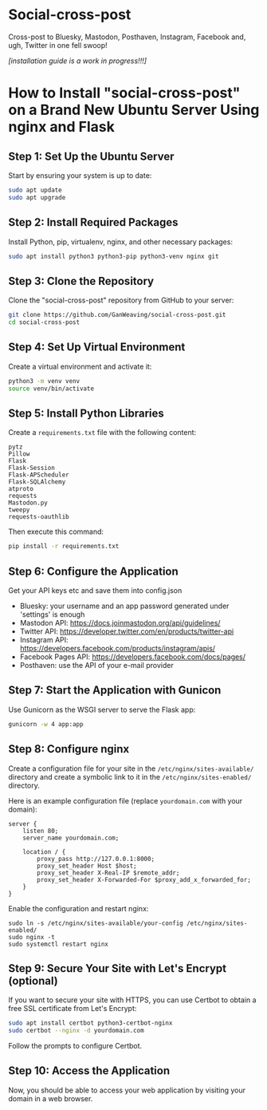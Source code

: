# Social-cross-post

Cross-post to Bluesky, Mastodon, Posthaven, Instagram, Facebook and, ugh, Twitter in one fell swoop!

*[installation guide is a work in progress!!!]*

# How to Install "social-cross-post" on a Brand New Ubuntu Server Using nginx and Flask

## Step 1: Set Up the Ubuntu Server

Start by ensuring your system is up to date:

```sh
sudo apt update
sudo apt upgrade
```

## Step 2: Install Required Packages

Install Python, pip, virtualenv, nginx, and other necessary packages:

```sh
sudo apt install python3 python3-pip python3-venv nginx git
```

## Step 3: Clone the Repository

Clone the "social-cross-post" repository from GitHub to your server:

```sh
git clone https://github.com/GanWeaving/social-cross-post.git
cd social-cross-post
```
## Step 4: Set Up Virtual Environment

Create a virtual environment and activate it:

```sh
python3 -m venv venv
source venv/bin/activate
```
## Step 5: Install Python Libraries

Create a `requirements.txt` file with the following content:
```
pytz
Pillow
Flask
Flask-Session
Flask-APScheduler
Flask-SQLAlchemy
atproto
requests
Mastodon.py
tweepy
requests-oauthlib
```
Then execute this command:
```sh
pip install -r requirements.txt
```

## Step 6: Configure the Application

Get your API keys etc and save them into config.json

* Bluesky: your username and an app password generated under 'settings' is enough 
* Mastodon API: https://docs.joinmastodon.org/api/guidelines/
* Twitter API: https://developer.twitter.com/en/products/twitter-api
* Instagram API: https://developers.facebook.com/products/instagram/apis/
* Facebook Pages API: https://developers.facebook.com/docs/pages/
* Posthaven: use the API of your e-mail provider

## Step 7: Start the Application with Gunicon

Use Gunicorn as the WSGI server to serve the Flask app:

```sh
gunicorn -w 4 app:app
```

## Step 8: Configure nginx

Create a configuration file for your site in the `/etc/nginx/sites-available/` directory and create a symbolic link to it in the `/etc/nginx/sites-enabled/` directory.

Here is an example configuration file (replace `yourdomain.com` with your domain):

```nginx
server {
    listen 80;
    server_name yourdomain.com;

    location / {
        proxy_pass http://127.0.0.1:8000;
        proxy_set_header Host $host;
        proxy_set_header X-Real-IP $remote_addr;
        proxy_set_header X-Forwarded-For $proxy_add_x_forwarded_for;
    }
}
```
Enable the configuration and restart nginx:
```
sudo ln -s /etc/nginx/sites-available/your-config /etc/nginx/sites-enabled/
sudo nginx -t
sudo systemctl restart nginx
```
## Step 9: Secure Your Site with Let's Encrypt (optional)

If you want to secure your site with HTTPS, you can use Certbot to obtain a free SSL certificate from Let's Encrypt:

```sh
sudo apt install certbot python3-certbot-nginx
sudo certbot --nginx -d yourdomain.com
```
Follow the prompts to configure Certbot.
## Step 10: Access the Application

Now, you should be able to access your web application by visiting your domain in a web browser.





























